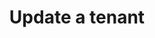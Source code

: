 ---
title: Update a tenant
excerpt: Updates a Redfast tenant's information or public key.
api:
  file: oas_update_tenant.yaml
  operationId: patch_v1-tenants
hidden: false
---